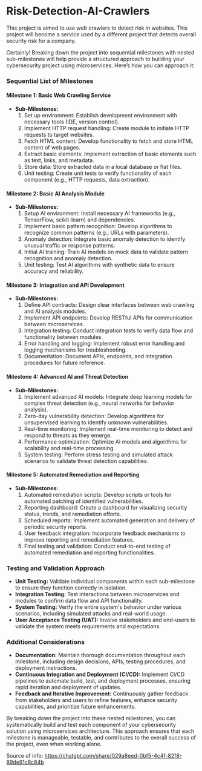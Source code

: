 # Risk-Detection-AI-Crawlers
This project is aimed to use web crawlers to detect risk in websites. This project will become a service used by a different project that detects overall security risk  for a company.

Certainly! Breaking down the project into sequential milestones with nested sub-milestones will help provide a structured approach to building your cybersecurity project using microservices. Here’s how you can approach it:

### Sequential List of Milestones

#### Milestone 1: Basic Web Crawling Service
- **Sub-Milestones:**
  1. Set up environment: Establish development environment with necessary tools (IDE, version control).
  2. Implement HTTP request handling: Create module to initiate HTTP requests to target websites.
  3. Fetch HTML content: Develop functionality to fetch and store HTML content of web pages.
  4. Extract basic elements: Implement extraction of basic elements such as text, links, and metadata.
  5. Store data: Store extracted data in a local database or flat files.
  6. Unit testing: Create unit tests to verify functionality of each component (e.g., HTTP requests, data extraction).

#### Milestone 2: Basic AI Analysis Module
- **Sub-Milestones:**
  1. Setup AI environment: Install necessary AI frameworks (e.g., TensorFlow, scikit-learn) and dependencies.
  2. Implement basic pattern recognition: Develop algorithms to recognize common patterns (e.g., URLs with parameters).
  3. Anomaly detection: Integrate basic anomaly detection to identify unusual traffic or response patterns.
  4. Initial AI training: Train AI models on mock data to validate pattern recognition and anomaly detection.
  5. Unit testing: Test AI algorithms with synthetic data to ensure accuracy and reliability.

#### Milestone 3: Integration and API Development
- **Sub-Milestones:**
  1. Define API contracts: Design clear interfaces between web crawling and AI analysis modules.
  2. Implement API endpoints: Develop RESTful APIs for communication between microservices.
  3. Integration testing: Conduct integration tests to verify data flow and functionality between modules.
  4. Error handling and logging: Implement robust error handling and logging mechanisms for troubleshooting.
  5. Documentation: Document APIs, endpoints, and integration procedures for future reference.

#### Milestone 4: Advanced AI and Threat Detection
- **Sub-Milestones:**
  1. Implement advanced AI models: Integrate deep learning models for complex threat detection (e.g., neural networks for behavior analysis).
  2. Zero-day vulnerability detection: Develop algorithms for unsupervised learning to identify unknown vulnerabilities.
  3. Real-time monitoring: Implement real-time monitoring to detect and respond to threats as they emerge.
  4. Performance optimization: Optimize AI models and algorithms for scalability and real-time processing.
  5. System testing: Perform stress testing and simulated attack scenarios to validate threat detection capabilities.

#### Milestone 5: Automated Remediation and Reporting
- **Sub-Milestones:**
  1. Automated remediation scripts: Develop scripts or tools for automated patching of identified vulnerabilities.
  2. Reporting dashboard: Create a dashboard for visualizing security status, trends, and remediation efforts.
  3. Scheduled reports: Implement automated generation and delivery of periodic security reports.
  4. User feedback integration: Incorporate feedback mechanisms to improve reporting and remediation features.
  5. Final testing and validation: Conduct end-to-end testing of automated remediation and reporting functionalities.

### Testing and Validation Approach

- **Unit Testing:** Validate individual components within each sub-milestone to ensure they function correctly in isolation.
- **Integration Testing:** Test interactions between microservices and modules to confirm data flow and API functionality.
- **System Testing:** Verify the entire system's behavior under various scenarios, including simulated attacks and real-world usage.
- **User Acceptance Testing (UAT):** Involve stakeholders and end-users to validate the system meets requirements and expectations.

### Additional Considerations

- **Documentation:** Maintain thorough documentation throughout each milestone, including design decisions, APIs, testing procedures, and deployment instructions.
- **Continuous Integration and Deployment (CI/CD):** Implement CI/CD pipelines to automate build, test, and deployment processes, ensuring rapid iteration and deployment of updates.
- **Feedback and Iterative Improvement:** Continuously gather feedback from stakeholders and users to refine features, enhance security capabilities, and prioritize future enhancements.

By breaking down the project into these nested milestones, you can systematically build and test each component of your cybersecurity solution using microservices architecture. This approach ensures that each milestone is manageable, testable, and contributes to the overall success of the project, even when working alone.

Source of info: https://chatgpt.com/share/029a8eed-0bf5-4c4f-82f8-89de91c8c84b
